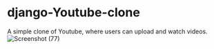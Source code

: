 # django-Youtube-clone

A simple clone of Youtube, where users can upload and watch videos.
![Screenshot (77)](https://user-images.githubusercontent.com/91895505/207791676-405353f3-bebf-4693-93ff-b05d7c9630cb.png)
